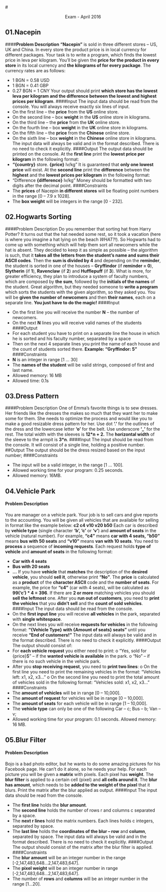 #<p align="center"> Exam - April 2016 <p>

## 01.Nacepin

####**Problem Description**
**“Nacepin”** is sold in three different stores – US, UK and China. In every store the product price is in local currency for different packages.
Your task is to write a program, which finds the lowest price in leva per kilogram. You’ll be given the **price for the product in every store** in its local currency and **the kilograms of for every package**. The currency rates are as follows:
- 1 BGN = 0.58 USD
- 1 BGN = 0.41 GBP
- 0.27 BGN = 1 CNY
Your output should print **which store has the lowest leva per kilogram and the difference between the lowest and highest prices per kilogram**.
####Input
The input data should be read from the console. You will always receive exactly six lines of input.
- On the first line – the **price** from the **US** online store.
- On the second line – box **weight** in the **US** online store in kilograms.
- On the third line – the **price** from the **UK** online store.
- On the fourth line – box **weight** in the **UK** online store in kilograms.
- On the fifth line – the **price** from the **Chinese** online store.
- On the sixth line – box **weight** in the **Chinese** online store in kilograms.
The input data will always be valid and in the format described. There is no need to check it explicitly.
####Output
The output data should be printed on the console.
At the **first line** print the **lowest price per kilogram** in the following format:
- **“{country}** store. **{price}** lv/kg”
It is guaranteed that **only one lowest price** will exist.
At the **second line** print the **difference** between the **highest** and the **lowest prices per kilogram** in the following format:
- “Difference **{difference}** lv/kg”
Money should be formatted with two digits after the decimal point.
####Constraints
- The **prices** of Nacepin **in different stores** will be floating point numbers in the range [0 – 7.9 x 1028].
- The **box weight** will be integers in the range [0 - 232].

## 02.Hogwarts Sorting

####Problem Description
Do you remember that sorting hat from Harry Potter? It turns out that the hat needed some rest, so it took a vacation (here is where you imagine a hat lying on the beach *WHAT?!*). So Hogwarts had to come up with something which will help them sort all newcomers while the hat is absent. They decided to keep it as simple as possible – the algorithm is such, that it **takes all the letters from the student’s name and sums their ASCII codes**. Then the **sum is divided by 4** and depending on the **reminder**, the student is sorted in one of the houses – **Gryffindor** (if **reminder = 0**), **Slytherin** (if **1**), **Ravenclaw** (if **2**) and **Hufflepuff** (if **3**). What is more, for greater efficiency, they plan to introduce a system of faculty numbers, which are composed by **the sum**, followed by the **initials of the names** of the student. Great algorithm, but they needed someone to **write a program** which sorts the students with the given algorithm, so they asked you. You will be **given the number of newcomers** and then **their names**, each on a separate line. **You just have to do the magic!**
####Input
- On the first line you will receive the number **N** – the number of newcomers.
- On the next **N** lines you will receive valid names of the students
####Output
- For each student you have to print on a separate line the house in which he is sorted and his faculty number, separated by a space
- Then on the next 4 separate lines you print the name of each house and the count of students sorted there.
**Example: “Gryffindor: 5”**
####Constraints
- **N** is an integer in range [1 … 30]
- The **names of the student** will be valid strings, composed of first and last name.
- Allowed memory: 16 MB
- Allowed time: 0.1s

## 03.Dress Pattern 
####Problem Description
One of Emma’s favorite things is to sew dresses. Her friends like the dresses the makes so much that they want her to make some for them. She needs to optimize the process and would like you to make a good resizable dress pattern for her. Use dot **‘.’** for the outlines of the dress and the lowercase letter **‘o’** for the belt. Use underscore **‘_’** for the rest.
The total width with the sleeves is **12*n + 2.** The **horizontal width** of the sleeve to the armpit is **3*n**.
####Input
The input should be read from the console. It will consist of a single line, holding a positive number.
##Output
The output should be the dress resized based on the input number;
####Constraints
- The input will be a valid integer, in the range [1 … 100].
- Allowed working time for your program: 0.25 seconds. 
- Allowed memory: 16MB.

 
## 04.Vehicle Park
#### Problem Description
You are manager on a vehicle park. Your job is to sell cars and give reports to the accounting. You will be given all vehicles that are available for selling in format like the example below:
**c2 c4 v10 v20 b50**
Each car is described by **vehicle type** (single character **‘b’, ‘c’** or **‘v’**) and **amount of seats** in the vehicle (natural number). For example, **“c4”** means **car with 4 seats, “b50”** means **bus with 50 seats** and **“v10”** means **van with 10 seats**.
You need to **process** a sequence of **incoming requests**. Each request holds **type of vehicle** and **amount of seats** in the following format:
- **Car with 4 seats**
- **Bus with 20 seats**
- **…**
If you have **vehicle** that **matches** the description of the **desired vehicle**, you should **sell it**, otherwise print **“No”**. The **price** is calculated as а **product** of the **character ASCII** code and the **number of seats**. For example, the price for **“c4”** (car with 4 seats), will be calculated as **99(‘c’) * 4 = 396**. If there are **2 or more** matching vehicles you should **sell the leftmost** one.
After you **run out of customers**, you need to **print the vehicles** that you **didn’t sell** and the **count of sold vehicles**.
####Input
The input data should be read from the console.
- On the **first input line** you will receive **all vehicles** in the park, separated with **single whitespace**.
- On the next lines you will receive **requests for vehicles** in the following format:
**“{Vehicle Type} with {Amount of seats} seats”**
until you receive **“End of customers!”**
The input data will always be valid and in the format described. There is no need to check it explicitly.
####Output
The output should consist of:
- For **each vehicle request** you either need to print:
o	“Yes, sold for {price}$” – if the **wanted vehicle is available** in the park.
o	“No” – if there is no such vehicle in the vehicle park.
- After you **stop receiving request**, you need to **print two lines**:
o	On the first line you need to print the remaining vehicles in the format: 
“Vehicles left: x1, x2, x3…”
o	On the second line you need to print the total amount of vehicles sold in the following format: “Vehicles sold: x1, x2, x3…”
####Constraints
- The **amount of vehicles** will be in range [0 – 10,000].
- The **amount of request** for vehicles will be in range [0 – 10,000].
- The **amount of seats** for each vehicle will be in range [1 – 10,000].
- The **vehicle type** can only be one of the following Car – c; Bus – b; Van – v;
- Allowed working time for your program: 0.1 seconds. Allowed memory: 16 MB.

## 05.Blur Filter
#### Problem Description
Bojo is a bad photo editor, but he wants to do some amazing pictures for his Facebook page. He can’t do it alone, so he needs your help. For each picture you will be given a **matrix** with pixels. Each pixel has **weight**. The **blur filter** is applied to a certain cell (pixel) and **all cells around it**. The **blur has amount**, which needs to be **added to the weight of the pixel** that it blurs. Print the matrix after the blur applied as output.
####Input
The input data should be read from the console.
- The **first line** holds the **blur amount**.
- The **second line** holds the number of rows r and columns c separated by a space.
- The **next r lines** hold the matrix numbers. Each lines holds c integers, separated by space.
- The **last line** holds the **coordinates of the blur – row** and **column**, separated by space.
The input data will always be valid and in the format described. There is no need to check it explicitly.
####Output
The output should consist of the matrix after the blur filter is applied.
####Constraints
- The **blur amount** will be an integer number in the range [-2,147,483,648...2,147,483,647].
- The **pixel weight** will be an integer number in range [-2,147,483,648...2,147,483,647].
- The number of **rows** and **columns** will be an integer number in the range [1...20].
